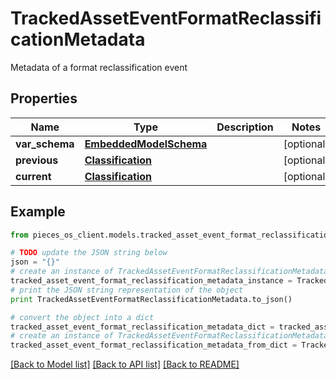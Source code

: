 # TrackedAssetEventFormatReclassificationMetadata

Metadata of a format reclassification event

## Properties
Name | Type | Description | Notes
------------ | ------------- | ------------- | -------------
**var_schema** | [**EmbeddedModelSchema**](EmbeddedModelSchema.md) |  | [optional] 
**previous** | [**Classification**](Classification.md) |  | [optional] 
**current** | [**Classification**](Classification.md) |  | [optional] 

## Example

```python
from pieces_os_client.models.tracked_asset_event_format_reclassification_metadata import TrackedAssetEventFormatReclassificationMetadata

# TODO update the JSON string below
json = "{}"
# create an instance of TrackedAssetEventFormatReclassificationMetadata from a JSON string
tracked_asset_event_format_reclassification_metadata_instance = TrackedAssetEventFormatReclassificationMetadata.from_json(json)
# print the JSON string representation of the object
print TrackedAssetEventFormatReclassificationMetadata.to_json()

# convert the object into a dict
tracked_asset_event_format_reclassification_metadata_dict = tracked_asset_event_format_reclassification_metadata_instance.to_dict()
# create an instance of TrackedAssetEventFormatReclassificationMetadata from a dict
tracked_asset_event_format_reclassification_metadata_from_dict = TrackedAssetEventFormatReclassificationMetadata.from_dict(tracked_asset_event_format_reclassification_metadata_dict)
```
[[Back to Model list]](../README.md#documentation-for-models) [[Back to API list]](../README.md#documentation-for-api-endpoints) [[Back to README]](../README.md)


